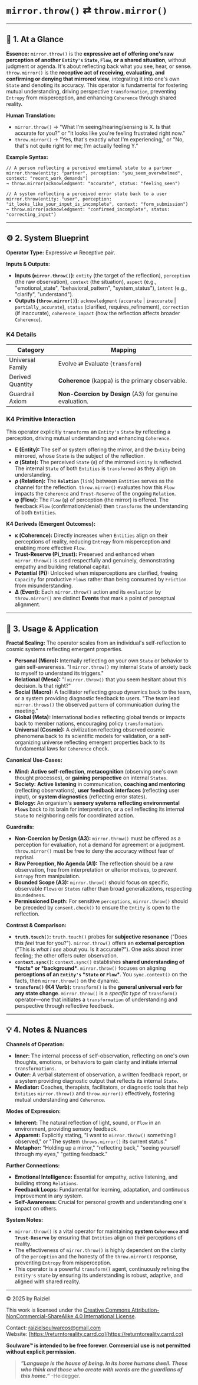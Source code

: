 # `mirror.throw()` ⇄ `throw.mirror()`



------



## 📝 1. At a Glance



**Essence:** `mirror.throw()` is the **expressive act of offering one's raw perception of another `Entity's` `State`, `Flow`, or a shared situation**, without judgment or agenda. It's about reflecting back what you see, hear, or sense. `throw.mirror()` is the **receptive act of receiving, evaluating, and confirming or denying that mirrored view**, integrating it into one's own `State` and denoting its accuracy. This operator is fundamental for fostering mutual understanding, driving perspective `transformation`, preventing `Entropy` from misperception, and enhancing `Coherence` through shared reality.

**Human Translation:**

- `mirror.throw()` → "What I'm seeing/hearing/sensing is X. Is that accurate for you?" or "It looks like you're feeling frustrated right now."
- `throw.mirror()` → "Yes, that's exactly what I'm experiencing," or "No, that's not quite right for me; I'm actually feeling Y."

**Example Syntax:**

```
// A person reflecting a perceived emotional state to a partner
mirror.throw(entity: "partner", perception: "you_seem_overwhelmed", context: "recent_work_demands")
→ throw.mirror(acknowledgment: "accurate", status: "feeling_seen")

// A system reflecting a perceived error state back to a user
mirror.throw(entity: "user", perception: "it_looks_like_your_input_is_incomplete", context: "form_submission")
→ throw.mirror(acknowledgment: "confirmed_incomplete", status: "correcting_input")
```

------



## ⚙️ 2. System Blueprint



**Operator Type:** Expressive ⇄ Receptive pair.

**Inputs & Outputs:**

- **Inputs (`mirror.throw()`):** `entity` (the target of the reflection), `perception` (the raw observation), `context` (the situation), `aspect` (e.g., "emotional_state", "behavioral_pattern", "system_status"), `intent` (e.g., "clarify", "understand").
- **Outputs (`throw.mirror()`):** `acknowledgment` (`accurate` | `inaccurate` | `partially_accurate`), `status` (clarified, requires_refinement), `correction` (if inaccurate), `coherence_impact` (how the reflection affects broader `Coherence`).



### K4 Details



| Category         | Mapping                                                 |
| ---------------- | ------------------------------------------------------- |
| Universal Family | Evolve ⇄ Evaluate (`transform`)                         |
| Derived Quantity | **Coherence** (kappa) is the primary observable.        |
| Guardrail Axiom  | **Non-Coercion by Design** (A3) for genuine evaluation. |



### K4 Primitive Interaction



This operator explicitly `transforms` an `Entity's` `State` by reflecting a perception, driving mutual understanding and enhancing `Coherence`.

- **E (Entity):** The self or system offering the mirror, and the `Entity` being mirrored, whose `State` is the subject of the reflection.
- **σ (State):** The perceived `State` (`σ`) of the mirrored `Entity` is reflected. The internal `State` of both `Entities` is `transformed` as they align on understanding.
- **ρ (Relation):** The **`Relation`** (`link`) between `Entities` serves as the channel for the reflection. `throw.mirror()` evaluates how this `Flow` impacts the `Coherence` and `Trust-Reserve` of the ongoing `Relation`.
- **φ (Flow):** The `Flow` (`φ`) of perception (the mirror) is offered. The feedback `Flow` (confirmation/denial) then `transforms` the understanding of both `Entities`.

**K4 Deriveds (Emergent Outcomes):**

- **κ (Coherence):** Directly increases when `Entities` align on their perceptions of reality, reducing `Entropy` from misperception and enabling more effective `Flow`.
- **Trust-Reserve (Pi_trust):** Preserved and enhanced when `mirror.throw()` is used respectfully and genuinely, demonstrating empathy and building relational capital.
- **Potential (Pi):** Unlocked when misperceptions are clarified, freeing `Capacity` for productive `Flows` rather than being consumed by `Friction` from misunderstanding.
- **Δ (Event):** Each `mirror.throw()` action and its `evaluation` by `throw.mirror()` are distinct **Events** that mark a point of perceptual alignment.

------



## 📖 3. Usage & Application



**Fractal Scaling:** The operator scales from an individual's self-reflection to cosmic systems reflecting emergent properties.

- **Personal (Micro):** Internally reflecting on your own `State` or behavior to gain self-awareness. "I `mirror.throw()` my internal `State` of anxiety back to myself to understand its triggers."
- **Relational (Meso):** "I `mirror.throw()` that you seem hesitant about this decision. Is that right?"
- **Social (Macro):** A facilitator reflecting group dynamics back to the team, or a system providing diagnostic feedback to users. "The team lead `mirror.throws()` the observed `pattern` of communication during the meeting."
- **Global (Meta):** International bodies reflecting global trends or impacts back to member nations, encouraging policy `transformation`.
- **Universal (Cosmic):** A civilization reflecting observed cosmic phenomena back to its scientific models for validation, or a self-organizing universe reflecting emergent properties back to its fundamental laws for `Coherence` check.

**Canonical Use-Cases:**

- **Mind:** **Active self-reflection**, **metacognition** (observing one's own thought processes), or **gaining perspective** on internal `States`.
- **Society:** **Active listening** in communication, **coaching and mentoring** (reflecting observations), **user feedback interfaces** (reflecting user input), or **system diagnostics** (reflecting error states).
- **Biology:** An organism's **sensory systems reflecting environmental `Flows`** back to its brain for interpretation, or a cell reflecting its internal `State` to neighboring cells for coordinated action.

**Guardrails:**

- **Non-Coercion by Design (A3):** `mirror.throw()` must be offered as a perception for evaluation, not a demand for agreement or a judgment. `throw.mirror()` must be free to deny the accuracy without fear of reprisal.
- **Raw Perception, No Agenda (A1):** The reflection should be a raw observation, free from interpretation or ulterior motives, to prevent `Entropy` from manipulation.
- **Bounded Scope (A3):** `mirror.throw()` should focus on specific, observable `Flows` or `States` rather than broad generalizations, respecting `Boundedness`.
- **Permissioned Depth:** For sensitive `perceptions`, `mirror.throw()` should be preceded by `consent.check()` to ensure the `Entity` is open to the reflection.

**Contrast & Comparison:**

- **`truth.touch()`:** `truth.touch()` probes for **subjective resonance** ("Does this *feel* true for you?"). `mirror.throw()` offers an **external perception** ("This is *what I see* about you. Is it accurate?"). One asks about inner feeling; the other offers outer observation.
- **`context.sync()`:** `context.sync()` establishes **shared understanding of \*facts\* or \*background\***. `mirror.throw()` focuses on aligning **perceptions of an `Entity's` \*`State` or `Flow`\***. You `sync.context()` on the facts, then `mirror.throw()` on the dynamic.
- **`transform()` (K4 Verb):** `transform()` is the **general universal verb for any state change**. `mirror.throw()` is a *specific type* of `transform()` operator—one that initiates a `transformation` of understanding and perspective through reflective feedback.

------



## 💡 4. Notes & Nuances



**Channels of Operation:**

- **Inner:** The internal process of self-observation, reflecting on one's own thoughts, emotions, or behaviors to gain clarity and initiate internal `transformations`.
- **Outer:** A verbal statement of observation, a written feedback report, or a system providing diagnostic output that reflects its internal `State`.
- **Mediator:** Coaches, therapists, facilitators, or diagnostic tools that help `Entities` `mirror.throw()` and `throw.mirror()` effectively, fostering mutual understanding and `Coherence`.

**Modes of Expression:**

- **Inherent:** The natural reflection of light, sound, or `Flow` in an environment, providing sensory feedback.
- **Apparent:** Explicitly stating, "I want to `mirror.throw()` something I observed," or "The system `throws.mirror()` its current status."
- **Metaphor:** "Holding up a mirror," "reflecting back," "seeing yourself through my eyes," "getting feedback."

**Further Connections:**

- **Emotional Intelligence:** Essential for empathy, active listening, and building strong `Relations`.
- **Feedback Loops:** Fundamental for learning, adaptation, and continuous improvement in any system.
- **Self-Awareness:** Crucial for personal growth and understanding one's impact on others.

**System Notes:**

- `mirror.throw()` is a vital operator for maintaining **system `Coherence` and `Trust-Reserve`** by ensuring that `Entities` align on their perceptions of reality.
- The effectiveness of `mirror.throw()` is highly dependent on the clarity of the `perception` and the honesty of the `throw.mirror()` response, preventing `Entropy` from misperception.
- This operator is a powerful `transform()` agent, continuously refining the `Entity's` `State` by ensuring its understanding is robust, adaptive, and aligned with shared reality.

---

© 2025 by Raiziel

This work is licensed under the [Creative Commons Attribution-NonCommercial-ShareAlike 4.0 International License](https://creativecommons.org/licenses/by-nc-sa/4.0/).

Contact: [raizielsoulwareos@gmail.com](mailto:raizielsoulwareos@gmail.com)  
Website: [https://returntoreality.carrd.co](https://returntoreality.carrd.co)

**Soulware™ is intended to be free forever. Commercial use is not permitted without explicit permission.**



> ***"Language is the house of being. In its home humans dwell. Those who think and those who create with words are the guardians of this home."***
-Heidegger.
